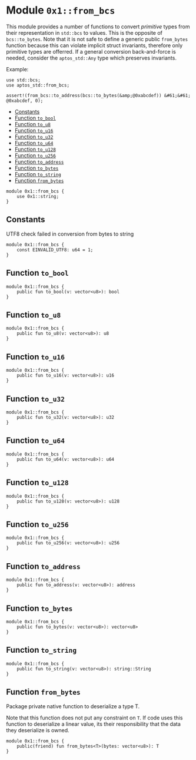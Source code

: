 <a id="0x1_from_bcs"></a>

# Module `0x1::from_bcs`

This module provides a number of functions to convert _primitive_ types from their representation in `std::bcs`
to values. This is the opposite of `bcs::to_bytes`. Note that it is not safe to define a generic public `from_bytes`
function because this can violate implicit struct invariants, therefore only primitive types are offerred. If
a general conversion back&#45;and&#45;force is needed, consider the `aptos_std::Any` type which preserves invariants.

Example:

```
use std::bcs;
use aptos_std::from_bcs;

assert!(from_bcs::to_address(bcs::to_bytes(&amp;@0xabcdef)) &#61;&#61; @0xabcdef, 0);
```

- [Constants](#@Constants_0)
- [Function `to_bool`](#0x1_from_bcs_to_bool)
- [Function `to_u8`](#0x1_from_bcs_to_u8)
- [Function `to_u16`](#0x1_from_bcs_to_u16)
- [Function `to_u32`](#0x1_from_bcs_to_u32)
- [Function `to_u64`](#0x1_from_bcs_to_u64)
- [Function `to_u128`](#0x1_from_bcs_to_u128)
- [Function `to_u256`](#0x1_from_bcs_to_u256)
- [Function `to_address`](#0x1_from_bcs_to_address)
- [Function `to_bytes`](#0x1_from_bcs_to_bytes)
- [Function `to_string`](#0x1_from_bcs_to_string)
- [Function `from_bytes`](#0x1_from_bcs_from_bytes)

```move
module 0x1::from_bcs {
    use 0x1::string;
}
```

<a id="@Constants_0"></a>

## Constants

<a id="0x1_from_bcs_EINVALID_UTF8"></a>

UTF8 check failed in conversion from bytes to string

```move
module 0x1::from_bcs {
    const EINVALID_UTF8: u64 = 1;
}
```

<a id="0x1_from_bcs_to_bool"></a>

## Function `to_bool`

```move
module 0x1::from_bcs {
    public fun to_bool(v: vector<u8>): bool
}
```

<a id="0x1_from_bcs_to_u8"></a>

## Function `to_u8`

```move
module 0x1::from_bcs {
    public fun to_u8(v: vector<u8>): u8
}
```

<a id="0x1_from_bcs_to_u16"></a>

## Function `to_u16`

```move
module 0x1::from_bcs {
    public fun to_u16(v: vector<u8>): u16
}
```

<a id="0x1_from_bcs_to_u32"></a>

## Function `to_u32`

```move
module 0x1::from_bcs {
    public fun to_u32(v: vector<u8>): u32
}
```

<a id="0x1_from_bcs_to_u64"></a>

## Function `to_u64`

```move
module 0x1::from_bcs {
    public fun to_u64(v: vector<u8>): u64
}
```

<a id="0x1_from_bcs_to_u128"></a>

## Function `to_u128`

```move
module 0x1::from_bcs {
    public fun to_u128(v: vector<u8>): u128
}
```

<a id="0x1_from_bcs_to_u256"></a>

## Function `to_u256`

```move
module 0x1::from_bcs {
    public fun to_u256(v: vector<u8>): u256
}
```

<a id="0x1_from_bcs_to_address"></a>

## Function `to_address`

```move
module 0x1::from_bcs {
    public fun to_address(v: vector<u8>): address
}
```

<a id="0x1_from_bcs_to_bytes"></a>

## Function `to_bytes`

```move
module 0x1::from_bcs {
    public fun to_bytes(v: vector<u8>): vector<u8>
}
```

<a id="0x1_from_bcs_to_string"></a>

## Function `to_string`

```move
module 0x1::from_bcs {
    public fun to_string(v: vector<u8>): string::String
}
```

<a id="0x1_from_bcs_from_bytes"></a>

## Function `from_bytes`

Package private native function to deserialize a type T.

Note that this function does not put any constraint on `T`. If code uses this function to
deserialize a linear value, its their responsibility that the data they deserialize is
owned.

```move
module 0x1::from_bcs {
    public(friend) fun from_bytes<T>(bytes: vector<u8>): T
}
```
